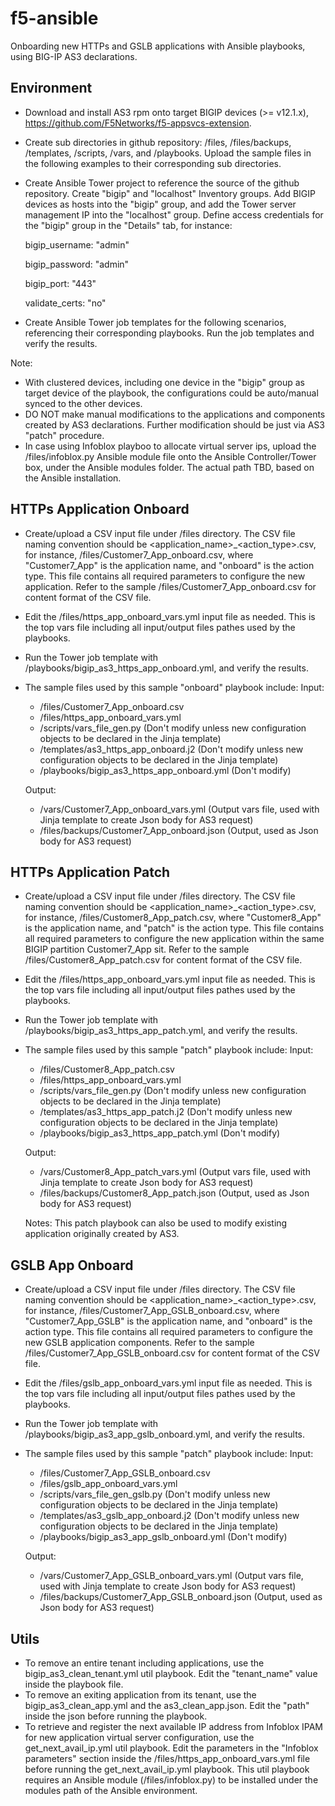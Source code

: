 # f5-ansible
Onboarding new HTTPs and GSLB applications with Ansible playbooks, using BIG-IP AS3 declarations.

Environment
---------
- Download and install AS3 rpm onto target BIGIP devices (>= v12.1.x), https://github.com/F5Networks/f5-appsvcs-extension.
- Create sub directories in github repository: /files, /files/backups, /templates, /scripts, /vars, and /playbooks. Upload the sample files in the following examples to their corresponding sub directories.
- Create Ansible Tower project to reference the source of the github repository. Create "bigip" and "localhost" Inventory groups. Add BIGIP devices as hosts into the "bigip" group, and add the Tower server management IP into the "localhost" group.
Define access credentials for the "bigip" group in the "Details" tab, for instance:
  
  bigip_username: "admin"
  
  bigip_password: "admin"
  
  bigip_port: "443"
  
  validate_certs: "no"

- Create Ansible Tower job templates for the following scenarios, referencing their corresponding playbooks. Run the job templates and verify the results.

Note: 
- With clustered devices, including one device in the "bigip" group as target device of the playbook, the configurations could be auto/manual synced to the other devices. 
- DO NOT make manual modifications to the applications and components created by AS3 declarations. Further modification should be just via AS3 "patch" procedure.
- In case using Infoblox playboo to allocate virtual server ips, upload the /files/infoblox.py Ansible module file onto the Ansible Controller/Tower box, under the Ansible modules folder. The actual path TBD, based on the Ansible installation.

HTTPs Application Onboard
---------
- Create/upload a CSV input file under /files directory. The CSV file naming convention should be <application_name>_<action_type>.csv, for instance, /files/Customer7_App_onboard.csv, where "Customer7_App" is the application name, and "onboard" is the action type. This file contains all required parameters to configure the new application. Refer to the sample /files/Customer7_App_onboard.csv for content format of the CSV file.
- Edit the /files/https_app_onboard_vars.yml input file as needed. This is the top vars file including all input/output files pathes used by the playbooks.
- Run the Tower job template with /playbooks/bigip_as3_https_app_onboard.yml, and verify the results.
- The sample files used by this sample "onboard" playbook include: 
  Input:
   - /files/Customer7_App_onboard.csv
   - /files/https_app_onboard_vars.yml
   - /scripts/vars_file_gen.py (Don't modify unless new configuration objects to be declared in the Jinja template)
   - /templates/as3_https_app_onboard.j2 (Don't modify unless new configuration objects to be declared in the Jinja template)
   - /playbooks/bigip_as3_https_app_onboard.yml (Don't modify)
   
   Output:
   - /vars/Customer7_App_onboard_vars.yml  (Output vars file, used with Jinja template to create Json body for AS3 request)
   - /files/backups/Customer7_App_onboard.json (Output, used as Json body for AS3 request)

HTTPs Application Patch
-------------
- Create/upload a CSV input file under /files directory. The CSV file naming convention should be <application_name>_<action_type>.csv, for instance, /files/Customer8_App_patch.csv, where "Customer8_App" is the application name, and "patch" is the action type. This file contains all required parameters to configure the new application within the same BIGIP partition Customer7_App sit. Refer to the sample /files/Customer8_App_patch.csv for content format of the CSV file.
- Edit the /files/https_app_onboard_vars.yml input file as needed. This is the top vars file including all input/output files pathes used by the playbooks.
- Run the Tower job template with /playbooks/bigip_as3_https_app_patch.yml, and verify the results.
- The sample files used by this sample "patch" playbook include: 
  Input:
   - /files/Customer8_App_patch.csv
   - /files/https_app_onboard_vars.yml
   - /scripts/vars_file_gen.py (Don't modify unless new configuration objects to be declared in the Jinja template)
   - /templates/as3_https_app_patch.j2 (Don't modify unless new configuration objects to be declared in the Jinja template)
   - /playbooks/bigip_as3_https_app_patch.yml (Don't modify)
   
   Output:
   - /vars/Customer8_App_patch_vars.yml  (Output vars file, used with Jinja template to create Json body for AS3 request)
   - /files/backups/Customer8_App_patch.json (Output, used as Json body for AS3 request)
   
   Notes: This patch playbook can also be used to modify existing application originally created by AS3. 

GSLB App Onboard
------------
- Create/upload a CSV input file under /files directory. The CSV file naming convention should be <application_name>_<action_type>.csv, for instance, /files/Customer7_App_GSLB_onboard.csv, where "Customer7_App_GSLB" is the application name, and "onboard" is the action type. This file contains all required parameters to configure the new GSLB application components. Refer to the sample /files/Customer7_App_GSLB_onboard.csv for content format of the CSV file.
- Edit the /files/gslb_app_onboard_vars.yml input file as needed. This is the top vars file including all input/output files pathes used by the playbooks.
- Run the Tower job template with /playbooks/bigip_as3_app_gslb_onboard.yml, and verify the results.
- The sample files used by this sample "patch" playbook include: 
  Input:
   - /files/Customer7_App_GSLB_onboard.csv
   - /files/gslb_app_onboard_vars.yml
   - /scripts/vars_file_gen_gslb.py (Don't modify unless new configuration objects to be declared in the Jinja template)
   - /templates/as3_gslb_app_onboard.j2 (Don't modify unless new configuration objects to be declared in the Jinja template)
   - /playbooks/bigip_as3_app_gslb_onboard.yml (Don't modify)
   
   Output:
   - /vars/Customer7_App_GSLB_onboard_vars.yml  (Output vars file, used with Jinja template to create Json body for AS3 request)
   - /files/backups/Customer7_App_GSLB_onboard.json (Output, used as Json body for AS3 request)
   
 Utils
------------
- To remove an entire tenant including applications, use the bigip_as3_clean_tenant.yml util playbook. Edit the "tenant_name" value inside the playbook file.
- To remove an exiting application from its tenant, use the bigip_as3_clean_app.yml and the as3_clean_app.json. Edit the "path" inside the json before running the playbook.
- To retrieve and register the next available IP address from Infoblox IPAM for new application virtual server configuration, use the get_next_avail_ip.yml util playbook. Edit the parameters in the "Infoblox parameters" section inside the /files/https_app_onboard_vars.yml file before running the get_next_avail_ip.yml playbook. This util playbook requires an Ansible module (/files/infoblox.py) to be installed under the modules path of the Ansible environment.

   
